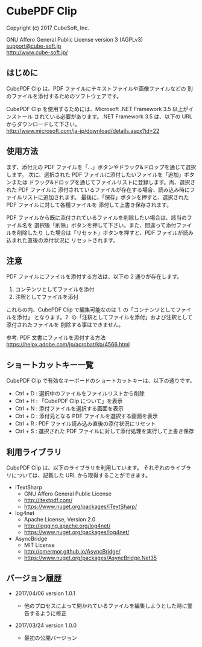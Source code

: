 # CubePDF Clip

Copyright (c) 2017 CubeSoft, Inc.

GNU Affero General Public License version 3 (AGPLv3)  
support@cube-soft.jp  
http://www.cube-soft.jp/  

## はじめに

CubePDF Clip は、PDF ファイルにテキストファイルや画像ファイルなどの
別のファイルを添付するためのソフトウェアです。

CubePDF Clip を使用するためには、Microsoft .NET Framework 3.5 以上がインストール
されている必要があります。.NET Framework 3.5 は、以下の URL からダウンロードして下さい。  
http://www.microsoft.com/ja-jp/download/details.aspx?id=22

## 使用方法

まず、添付元の PDF ファイルを「...」ボタンやドラッグ&ドロップを通じて選択します。
次に、選択された PDF ファイルに添付したいファイルを「追加」ボタンまたは
ドラッグ&ドロップを通じてファイルリストに登録します。尚、選択された PDF ファイルに
添付されているファイルが存在する場合、読み込み時にファイルリストに追加されます。
最後に、「保存」ボタンを押すと、選択された PDF ファイルに対して各種ファイルを
添付して上書き保存されます。

PDF ファイルから既に添付されているファイルを削除したい場合は、該当のファイル名を
選択後「削除」ボタンを押して下さい。また、間違って添付ファイルを削除したり
した場合は「リセット」ボタンを押すと、PDF ファイルが読み込まれた直後の添付状況に
リセットされます。

## 注意

PDF ファイルにファイルを添付する方法は、以下の 2 通りが存在します。

1. コンテンツとしてファイルを添付
2. 注釈としてファイルを添付

これらの内、CubePDF Clip で編集可能なのは 1. の「コンテンツとしてファイルを添付」
となります。2. の「注釈としてファイルを添付」および注釈として添付されたファイルを
削除する事はできません。

参考: PDF 文書にファイルを添付する方法  
https://helpx.adobe.com/jp/acrobat/kb/4566.html

## ショートカットキー一覧

CubePDF Clip で有効なキーボードのショートカットキーは、以下の通りです。

* Ctrl + D : 選択中のファイルをファイルリストから削除
* Ctrl + H : 「CubePDF Clip について」を表示
* Ctrl + N : 添付ファイルを選択する画面を表示
* Ctrl + O : 添付元となる PDF ファイルを選択する画面を表示
* Ctrl + R : PDF ファイル読み込み直後の添付状況にリセット
* Ctrl + S : 選択された PDF ファイルに対して添付処理を実行して上書き保存

## 利用ライブラリ

CubePDF Clip は、以下のライブラリを利用しています。
それぞれのライブラリについては、記載した URL から取得することができます。

* iTextSharp
    - GNU Affero General Public License
    - http://itextpdf.com/
    - https://www.nuget.org/packages/iTextSharp/
* log4net
    - Apache License, Version 2.0
    - http://logging.apache.org/log4net/
    - https://www.nuget.org/packages/log4net/
* AsyncBridge
    - MIT License
    - http://omermor.github.io/AsyncBridge/
    - https://www.nuget.org/packages/AsyncBridge.Net35

## バージョン履歴

* 2017/04/06 version 1.0.1
    - 他のプロセスによって開かれているファイルを編集しようとした時に警告するように修正
    
* 2017/03/24 version 1.0.0
    - 最初の公開バージョン